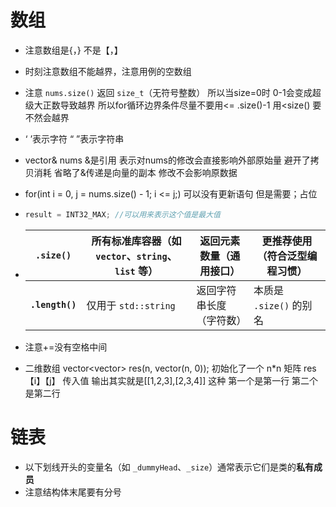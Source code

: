 # 数组

+ 注意数组是{，} 不是【，】

+ 时刻注意数组不能越界，注意用例的空数组

+ 注意 `nums.size()` 返回 `size_t`（无符号整数） 所以当size=0时 0-1会变成超级大正数导致越界 所以for循环边界条件尽量不要用<= .size()-1 用<size() 要不然会越界

+ ‘ ’表示字符 “ ”表示字符串

+ vector<int>& nums &是引用 表示对nums的修改会直接影响外部原始量 避开了拷贝消耗 省略了&传递是向量的副本 修改不会影响原数据

+ for(int i = 0, j = nums.size() - 1; i <= j;) 可以没有更新语句 但是需要；占位

+ ```cpp
  result = INT32_MAX; //可以用来表示这个值是最大值
  ```

* | **`.size()`**   | 所有标准库容器（如 `vector`、`string`、`list` 等） | 返回元素数量（通用接口） | 更推荐使用（符合泛型编程习惯） |
  | --------------- | -------------------------------------------------- | ------------------------ | ------------------------------ |
  | **`.length()`** | 仅用于 `std::string`                               | 返回字符串长度（字符数） | 本质是 `.size()` 的别名        |

* 注意+=没有空格中间

* 二维数组  vector<vector<int>> res(n, vector<int>(n, 0));  初始化了一个 n*n 矩阵 res【i】【j】 传入值 输出其实就是[[1,2,3],[2,3,4]] 这种 第一个是第一行 第二个是第二行

  

# 链表

* 以下划线开头的变量名（如 `_dummyHead`、`_size`）通常表示它们是类的**私有成员**
* 注意结构体末尾要有分号
